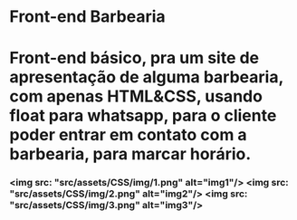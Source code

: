 # Front-end Barbearia
<h1> Front-end básico, pra um site de apresentação de alguma barbearia, com apenas HTML&CSS, usando float para whatsapp, para o cliente poder entrar em contato com a barbearia, para marcar horário.</h1>

<h3>
  
<img src: "src/assets/CSS/img/1.png" alt="img1"/>
<img src: "src/assets/CSS/img/2.png" alt="img2"/>
<img src: "src/assets/CSS/img/3.png" alt="img3"/>

</h3>
